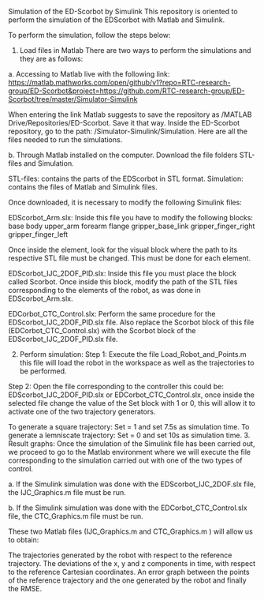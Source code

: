 Simulation of the ED-Scorbot by Simulink
This repository is oriented to perform the simulation of the
EDScorbot with Matlab and Simulink.

To perform the simulation, follow the steps below:

1. Load files in Matlab
There are two ways to perform the simulations and they are as follows:

a. Accessing to Matlab live with the following link:
https://matlab.mathworks.com/open/github/v1?repo=RTC-research-group/ED-Scorbot&project=https://github.com/RTC-research-group/ED-Scorbot/tree/master/Simulator-Simulink

When entering the link Matlab suggests to save the repository as
/MATLAB Drive/Repositories/ED-Scorbot. Save it that way.
Inside the ED-Scorbot repository, go to the path: /Simulator-Simulink/Simulation.
Here are all the files needed to run the simulations.

b. Through Matlab installed on the computer.
Download the file folders STL-files and Simulation.

STL-files: contains the parts of the EDScorbot in STL format.
Simulation: contains the files of Matlab and Simulink files.

Once downloaded, it is necessary to modify the following Simulink files:

EDScorbot_Arm.slx:
Inside this file you have to modify the following blocks:
base
body
upper_arm
forearm
flange
gripper_base_link
gripper_finger_right
gripper_finger_left

Once inside the element, look for the visual block where the path to its respective STL file must be changed. This must be done for each element.

EDScorbot_IJC_2DOF_PID.slx:
Inside this file you must place the block called Scorbot. Once inside this block, modify the path of the STL files corresponding to the elements of the robot, as was done in EDScorbot_Arm.slx.

EDCorbot_CTC_Control.slx:
Perform the same procedure for the EDScorbot_IJC_2DOF_PID.slx file. Also replace the Scorbot block of this file (EDCorbot_CTC_Control.slx) with the Scorbot block of the EDScorbot_IJC_2DOF_PID.slx file.

2. Perform simulation:
Step 1:
Execute the file Load_Robot_and_Points.m this file will load the robot in the workspace as well as the trajectories to be performed.

Step 2:
Open the file corresponding to the controller this could be: EDScorbot_IJC_2DOF_PID.slx or EDCorbot_CTC_Control.slx, once inside the selected file change the value of the Set block with 1 or 0, this will allow it to activate one of the two trajectory generators.

To generate a square trajectory: Set = 1 and set 7.5s as simulation time.
To generate a lemniscate trajectory: Set = 0 and set 10s as simulation time.
3. Result graphs:
Once the simulation of the Simulink file has been carried out, we proceed to go to the Matlab environment where we will execute the file corresponding to the simulation carried out with one of the two types of control.

a. If the Simulink simulation was done with the EDScorbot_IJC_2DOF.slx file, the IJC_Graphics.m file must be run.

b. If the Simulink simulation was done with the EDCorbot_CTC_Control.slx file, the CTC_Graphics.m file must be run.

These two Matlab files (IJC_Graphics.m and CTC_Graphics.m ) will allow us to obtain:

The trajectories generated by the robot with respect to the reference trajectory.
The deviations of the x, y and z components in time, with respect to the reference Cartesian coordinates.
An error graph between the points of the reference trajectory and the one generated by the robot and finally the RMSE.
